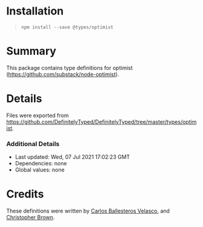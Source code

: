 # Installation
> `npm install --save @types/optimist`

# Summary
This package contains type definitions for optimist (https://github.com/substack/node-optimist).

# Details
Files were exported from https://github.com/DefinitelyTyped/DefinitelyTyped/tree/master/types/optimist.

### Additional Details
 * Last updated: Wed, 07 Jul 2021 17:02:23 GMT
 * Dependencies: none
 * Global values: none

# Credits
These definitions were written by [Carlos Ballesteros Velasco](https://github.com/soywiz), and [Christopher Brown](https://github.com/chbrown).

